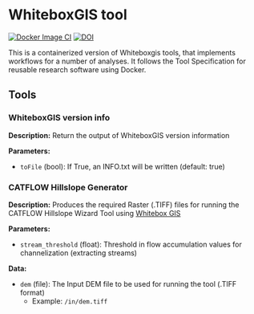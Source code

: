 # WhiteboxGIS tool

[![Docker Image CI](https://github.com/VForWaTer/tool_whiteboxgis/actions/workflows/docker-image.yml/badge.svg)](https://github.com/VForWaTer/tool_whiteboxgis/actions/workflows/docker-image.yml)
[![DOI](https://zenodo.org/badge/610682357.svg)](https://zenodo.org/badge/latestdoi/610682357)

This is a containerized version of Whiteboxgis tools, that implements workflows for a number of analyses. It follows the Tool Specification for reusable research software using Docker.

## Tools

### WhiteboxGIS version info
**Description:** Return the output of WhiteboxGIS version information

**Parameters:**
- `toFile` (bool): If True, an INFO.txt will be written (default: true)

### CATFLOW Hillslope Generator
**Description:** Produces the required Raster (.TIFF) files for running the CATFLOW Hillslope Wizard Tool using [Whitebox GIS](https://www.whiteboxgeo.com/)

**Parameters:**
- `stream_threshold` (float): Threshold in flow accumulation values for channelization (extracting streams)

**Data:**
- `dem` (file): The Input DEM file to be used for running the tool (.TIFF format)
  - Example: `/in/dem.tiff`

